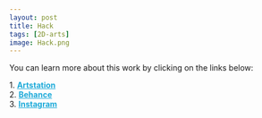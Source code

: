 ```yaml
---
layout: post 
title: Hack
tags: [2D-arts]
image: Hack.png
---
```


<!--more-->

You can learn more about this work by clicking on the links below: <br/>

<div>
	1.
    <a href="https://www.artstation.com/artwork/nQlvLE" target="_blank" style="font-weight: bold; color: #1CAAD9;">Artstation</a><br/>
	2.
	<a href="https://www.behance.net/gallery/84999193/Hack" target="_blank" style="font-weight: bold; color: #1CAAD9;">Behance</a><br/>	
	3.
	<a href="https://www.instagram.com/p/CCaq16ahz6n/" target="_blank" style="font-weight: bold; color: #1CAAD9;">Instagram</a><br/>	
</div>
